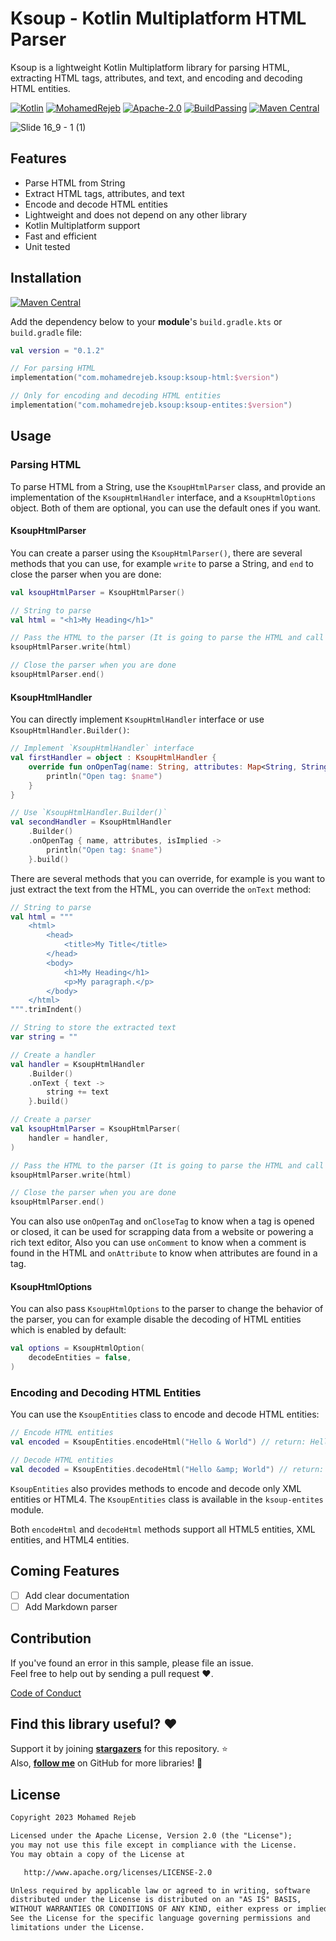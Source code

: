 # Ksoup - Kotlin Multiplatform HTML Parser

Ksoup is a lightweight Kotlin Multiplatform library for parsing HTML, extracting HTML tags, attributes, and text, and encoding and decoding HTML entities.

[![Kotlin](https://img.shields.io/badge/kotlin-1.8.20-blue.svg?logo=kotlin)](http://kotlinlang.org)
[![MohamedRejeb](https://raw.githubusercontent.com/MohamedRejeb/MohamedRejeb/main/badges/mohamedrejeb.svg)](https://github.com/MohamedRejeb)
[![Apache-2.0](https://img.shields.io/badge/License-Apache%202.0-green.svg)](https://opensource.org/licenses/Apache-2.0)
[![BuildPassing](https://shields.io/badge/build-passing-brightgreen)](https://github.com/MohamedRejeb/ksoup/actions)
[![Maven Central](https://img.shields.io/maven-central/v/com.mohamedrejeb.ksoup/ksoup-html)](https://search.maven.org/search?q=g:%22com.mohamedrejeb.ksoup%22%20AND%20a:%22ksoup-html%22)

![Slide 16_9 - 1 (1)](https://github.com/MohamedRejeb/ksoup/assets/41842296/fc352215-c8fd-4274-8fc0-ee1c587bb930)

## Features

- Parse HTML from String
- Extract HTML tags, attributes, and text
- Encode and decode HTML entities
- Lightweight and does not depend on any other library
- Kotlin Multiplatform support
- Fast and efficient
- Unit tested

## Installation

[![Maven Central](https://img.shields.io/maven-central/v/com.mohamedrejeb.ksoup/ksoup-html)](https://search.maven.org/search?q=g:%22com.mohamedrejeb.ksoup%22%20AND%20a:%22ksoup-html%22)

Add the dependency below to your **module**'s `build.gradle.kts` or `build.gradle` file:

```kotlin
val version = "0.1.2"

// For parsing HTML
implementation("com.mohamedrejeb.ksoup:ksoup-html:$version")

// Only for encoding and decoding HTML entities 
implementation("com.mohamedrejeb.ksoup:ksoup-entites:$version")
```

## Usage

### Parsing HTML

To parse HTML from a String, use the `KsoupHtmlParser` class, and provide an implementation of the `KsoupHtmlHandler` interface, and a `KsoupHtmlOptions` object.
Both of them are optional, you can use the default ones if you want.


#### KsoupHtmlParser

You can create a parser using the `KsoupHtmlParser()`, there are several methods that you can use, for example `write` to parse a String, and `end` to close the parser when you are done:

```kotlin
val ksoupHtmlParser = KsoupHtmlParser()

// String to parse
val html = "<h1>My Heading</h1>"

// Pass the HTML to the parser (It is going to parse the HTML and call the callbacks)
ksoupHtmlParser.write(html)

// Close the parser when you are done
ksoupHtmlParser.end()
```


#### KsoupHtmlHandler

You can directly implement `KsoupHtmlHandler` interface or use `KsoupHtmlHandler.Builder()`:

```kotlin
// Implement `KsoupHtmlHandler` interface
val firstHandler = object : KsoupHtmlHandler {
    override fun onOpenTag(name: String, attributes: Map<String, String>, isImplied: Boolean) {
        println("Open tag: $name")
    }
}

// Use `KsoupHtmlHandler.Builder()`
val secondHandler = KsoupHtmlHandler
    .Builder()
    .onOpenTag { name, attributes, isImplied ->
        println("Open tag: $name")
    }.build()
```

There are several methods that you can override, for example is you want to just extract the text from the HTML, you can override the `onText` method:

```kotlin
// String to parse
val html = """
    <html>
        <head>
            <title>My Title</title>
        </head>
        <body>
            <h1>My Heading</h1>
            <p>My paragraph.</p>
        </body>
    </html>
""".trimIndent()

// String to store the extracted text
var string = ""

// Create a handler
val handler = KsoupHtmlHandler
    .Builder()
    .onText { text ->
        string += text
    }.build()

// Create a parser
val ksoupHtmlParser = KsoupHtmlParser(
    handler = handler,
)

// Pass the HTML to the parser (It is going to parse the HTML and call the callbacks)
ksoupHtmlParser.write(html)

// Close the parser when you are done
ksoupHtmlParser.end()
```

You can also use `onOpenTag` and `onCloseTag` to know when a tag is opened or closed, it can be used for scrapping data from a website or powering a rich text editor,
Also you can use `onComment` to know when a comment is found in the HTML and `onAttribute` to know when attributes are found in a tag.


#### KsoupHtmlOptions

You can also pass `KsoupHtmlOptions` to the parser to change the behavior of the parser, you can for example disable the decoding of HTML entities which is enabled by default:

```kotlin
val options = KsoupHtmlOption(
    decodeEntities = false,
)
```

### Encoding and Decoding HTML Entities

You can use the `KsoupEntities` class to encode and decode HTML entities:

```kotlin
// Encode HTML entities
val encoded = KsoupEntities.encodeHtml("Hello & World") // return: Hello &amp; World

// Decode HTML entities
val decoded = KsoupEntities.decodeHtml("Hello &amp; World") // return: Hello & World
```

`KsoupEntities` also provides methods to encode and decode only XML entities or HTML4.
The `KsoupEntities` class is available in the `ksoup-entites` module.

Both `encodeHtml` and `decodeHtml` methods support all HTML5 entities, XML entities, and HTML4 entities.

## Coming Features

- [ ] Add clear documentation
- [ ] Add Markdown parser

## Contribution
If you've found an error in this sample, please file an issue. <br>
Feel free to help out by sending a pull request :heart:.

[Code of Conduct](https://github.com/MohamedRejeb/ksoup/blob/main/CODE_OF_CONDUCT.md)

## Find this library useful? :heart:
Support it by joining __[stargazers](https://github.com/MohamedRejeb/Ksoup/stargazers)__ for this repository. :star: <br>
Also, __[follow me](https://github.com/MohamedRejeb)__ on GitHub for more libraries! 🤩

## License
```markdown
Copyright 2023 Mohamed Rejeb

Licensed under the Apache License, Version 2.0 (the "License");
you may not use this file except in compliance with the License.
You may obtain a copy of the License at

   http://www.apache.org/licenses/LICENSE-2.0

Unless required by applicable law or agreed to in writing, software
distributed under the License is distributed on an "AS IS" BASIS,
WITHOUT WARRANTIES OR CONDITIONS OF ANY KIND, either express or implied.
See the License for the specific language governing permissions and
limitations under the License.
```